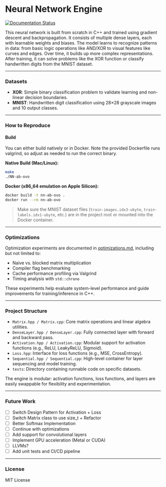 # Neural Network Engine

[![Documentation Status](https://readthedocs.org/projects/nn-ab-ovo/badge/?version=latest)](https://nn-ab-ovo.readthedocs.io/en/latest/?badge=latest)

This neural network is built from scratch in C++ and trained using gradient descent and backpropagation. It consists of multiple dense layers, each with learnable weights and biases. The model learns to recognize patterns in data: from basic logic operations like AND/XOR to visual features like curves and edges. Over time, it builds up more complex representations. After training, it can solve problems like the XOR function or classify handwritten digits from the MNIST dataset.

---

### Datasets

- **XOR**: Simple binary classification problem to validate learning and non-linear decision boundaries.
- **MNIST**: Handwritten digit classification using 28×28 grayscale images and 10 output classes.

---

### How to Reproduce

#### Build

You can either build natively or in Docker. Note the provided Dockerfile runs valgrind, so adjust as needed to run the correct binary.

**Native Build (Mac/Linux):**

```bash
make
./NN-ab-ovo
```

**Docker (x86_64 emulation on Apple Silicon):**

```bash
docker build -t nn-ab-ovo .
docker run --rm nn-ab-ovo
```

> Make sure the MNIST dataset files (`train-images.idx3-ubyte`, `train-labels.idx1-ubyte`, etc.) are in the project root or mounted into the Docker container.

---

### Optimizations

Optimization experiments are documented in [optimizations.md](tests/optimizations.md), including but not limited to:

- Naive vs. blocked matrix multiplication
- Compiler flag benchmarking
- Cache performance profiling via Valgrind
- Timing analysis with `std::chrono`

These experiments help evaluate system-level performance and guide improvements for training/inference in C++.

---

### Project Structure

- `Matrix.hpp / Matrix.cpp`: Core matrix operations and linear algebra utilities.
- `DenseLayer.hpp / DenseLayer.cpp`: Fully connected layer with forward and backward pass.
- `Activation.hpp / Activation.cpp`: Modular support for activation functions (e.g., ReLU, LeakyReLU, Sigmoid).
- `Loss.hpp`: Interface for loss functions (e.g., MSE, CrossEntropy).
- `Sequential.hpp / Sequential.cpp`: High-level container for layer sequencing and model training.
- `tests`: Directory containing runnable code on specific datasets.

The engine is modular: activation functions, loss functions, and layers are easily swappable for flexibility and experimentation.

---

### Future Work

- [ ] Switch Design Pattern for Activation + Loss
- [ ] Switch Matrix class to use size_t + Refactor
- [ ] Better Softmax Implementation
- [ ] Continue with optimizations
- [ ] Add support for convolutional layers
- [ ] Implement GPU acceleration (Metal or CUDA)
- [ ] LLVMs?
- [ ] Add unit tests and CI/CD pipeline

---

### License

MIT License
